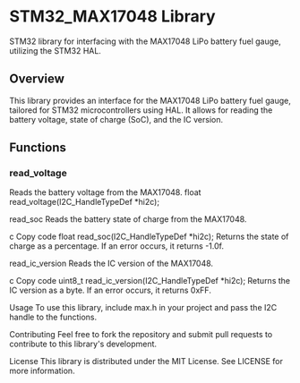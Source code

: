 # STM32_MAX17048 Library
STM32 library for interfacing with the MAX17048 LiPo battery fuel gauge, utilizing the STM32 HAL.

## Overview
This library provides an interface for the MAX17048 LiPo battery fuel gauge, tailored for STM32 microcontrollers using HAL. It allows for reading the battery voltage, state of charge (SoC), and the IC version.

## Functions

### read_voltage
Reads the battery voltage from the MAX17048.
float read_voltage(I2C_HandleTypeDef *hi2c);

read_soc
Reads the battery state of charge from the MAX17048.

c
Copy code
float read_soc(I2C_HandleTypeDef *hi2c);
Returns the state of charge as a percentage. If an error occurs, it returns -1.0f.

read_ic_version
Reads the IC version of the MAX17048.

c
Copy code
uint8_t read_ic_version(I2C_HandleTypeDef *hi2c);
Returns the IC version as a byte. If an error occurs, it returns 0xFF.

Usage
To use this library, include max.h in your project and pass the I2C handle to the functions.

Contributing
Feel free to fork the repository and submit pull requests to contribute to this library's development.

License
This library is distributed under the MIT License. See LICENSE for more information.
